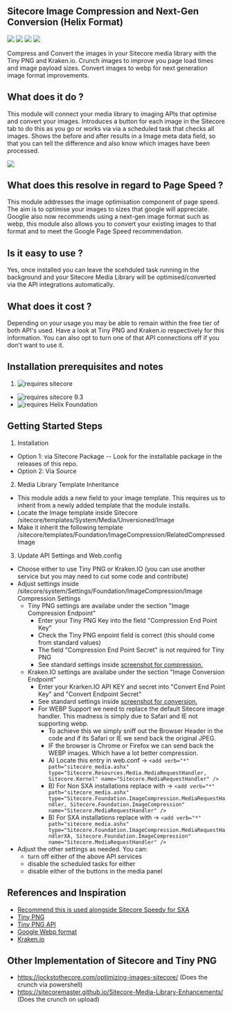 ## Sitecore Image Compression and Next-Gen Conversion (Helix Format) 
<img src='https://img.shields.io/github/tag/Aceik/ImageCompression.svg' />
<img src='https://img.shields.io/github/issues/Aceik/ImageCompression.svg' />
<img src='https://img.shields.io/github/license/Aceik/ImageCompression.svg' />
<img src='https://img.shields.io/github/languages/code-size/Aceik/ImageCompression.svg' />


Compress and Convert the images in your Sitecore media library with the Tiny PNG and Kraken.io. 
Crunch images to improve you page load times and image payload sizes. 
Convert images to webp for next generation image format improvements. 

## What does it do ?

This module will connect your media library to imaging APIs that optimise and convert your images. 
Introduces a button for each image in the Sitecore tab to do this as you go or works via via a scheduled task that checks all images. 
Shows the before and after results in a Image meta data field, so that you can tell the difference and also know which images have been processed. 

<img src='https://aceiksolutions.files.wordpress.com/2020/04/image-10.png?w=1024' />

## What does this resolve in regard to Page Speed ?

This module addresses the image optimisation component of page speed. The aim is to optimise your images to sizes that google will appreciate. Googlie also now recommends using a next-gen image format such as webp, this module also allows you to convert your existing images to that format and to meet the Google Page Speed recommendation. 

## Is it easy to use ?

Yes, once installed you can leave the scehduled task running in the background and your Sitecore Media Library will be optimised/converted via the API integrations automatically. 

## What does it cost ?
Depending on your usage you may be able to remain within the free tier of both API's used. 
Have a look at Tiny PNG and Kraken.io respectively for this information. 
You can also opt to turn one of that API connections off if you don't want to use it.

## Installation prerequisites and notes

1)  <img src="https://img.shields.io/badge/requires-sitecore-blue.svg?style=flat-square" alt="requires sitecore">
  * <img src="https://img.shields.io/badge/supports-sitecore%20v9.3-green.svg?style=flat-square" alt="requires sitecore 9.3">
  * <img src="https://img.shields.io/badge/supports-helix-green.svg?style=flat-square" alt="requires Helix Foundation"/>

## Getting Started Steps
1) Installation
- Option 1: via Sitecore Package -- Look for the installable package in the releases of this repo.
- Option 2: Via Source

2) Media Library Template Inheritance
- This module adds a new field to your image template. This requires us to inherit from a newly added template that the module installs. 
- Locate the Image template inside Sitecore /sitecore/templates/System/Media/Unversioned/Image
- Make it inherit the following template  /sitecore/templates/Foundation/ImageCompression/RelatedCompressedImage

3) Update API Settings and Web.config
- Choose either to use Tiny PNG or Kraken.IO    (you can use another service but you may need to cut some code and contribute)
- Adjust settings inside  /sitecore/system/Settings/Foundation/ImageCompression/Image Compression Settings
    * Tiny PNG settings are availabe under the section "Image Compression Endpoint"
      - Enter your Tiny PNG Key into the field "Compression End Point Key"
      - Check the Tiny PNG enpoint field is correct (this should come from standard values)
      - The field "Compression End Point Secret" is not required for Tiny PNG
      - See standard settings inside <a href='https://aceiksolutions.files.wordpress.com/2020/04/compression.png?w=500'>screenshot for compression.</a>
    * Kraken.IO settings are availabe under the section "Image Conversion Endpoint"
      - Enter your Krarken.IO API KEY and secret into "Convert End Point Key" and "Convert Endpoint Secret"
      - See standard settings inside <a href='https://aceiksolutions.files.wordpress.com/2020/04/conversion.png?w=500'>screenshot for conversion.</a>
	  - For WEBP Support we need to replace the default Sitecore image handler. This madness is simply due to Safari and IE not supporting webp.
		- To achieve this we simply sniff out the Browser Header in the code and if its Safari or IE we send back the original JPEG. 
		- IF the browser is Chrome or Firefox we can send back the WEBP images. Which have a lot better compression.
		- A) Locate this entry in web.conf -> `<add verb="*" path="sitecore_media.ashx" type="Sitecore.Resources.Media.MediaRequestHandler, Sitecore.Kernel" name="Sitecore.MediaRequestHandler" />`
		- B) For Non SXA installations replace with -> `<add verb="*" path="sitecore_media.ashx" type="Sitecore.Foundation.ImageCompression.MediaRequestHandler, Sitecore.Foundation.ImageCompression" name="Sitecore.MediaRequestHandler" />`
		- B) For SXA installations replace with -> `<add verb="*" path="sitecore_media.ashx" type="Sitecore.Foundation.ImageCompression.MediaRequestHandlerXA, Sitecore.Foundation.ImageCompression" name="Sitecore.MediaRequestHandler" />`
- Adjust the other settings as needed. You can:
    * turn off either of the above API services
    * disable the scheduled tasks for either
    * disable either of the buttons in the media panel

## References and Inspiration

* [Recommend this is used alongside Sitecore Speedy for SXA](https://github.com/Aceik/Sitecore-Speedy)
* [Tiny PNG](https://tinypng.com/)
* [Tiny PNG API](https://tinypng.com/developers)
* [Google Webp format](https://developers.google.com/speed/webp)
* [Kraken.io](https://kraken.io/docs/getting-started)


## Other Implementation of Sitecore and Tiny PNG
* https://jockstothecore.com/optimizing-images-sitecore/  (Does the crunch via powershell)
* https://sitecoremaster.github.io/Sitecore-Media-Library-Enhancements/   (Does the crunch on upload)
